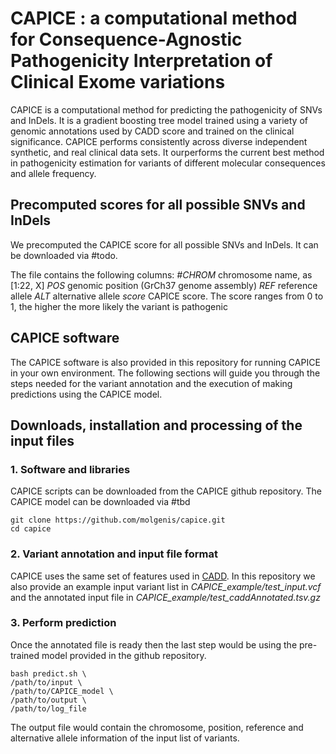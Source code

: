# CAPICE : a computational method for Consequence-Agnostic Pathogenicity Interpretation of Clinical Exome variations

CAPICE is a computational method for predicting the pathogenicity of SNVs and InDels. 
It is a gradient boosting tree model trained using a variety of genomic annotations used by 
CADD score and trained on the clinical significance. CAPICE performs consistently across diverse independent synthetic, 
and real clinical data sets. It ourperforms the current best method in pathogenicity estimation
for variants of different molecular consequences and allele frequency.

## Precomputed scores for all possible SNVs and InDels
We precomputed the CAPICE score for all possible SNVs and InDels. It can be downloaded via #todo.

The file contains the following columns:
*#CHROM* chromosome name, as [1:22, X]
*POS* genomic position (GrCh37 genome assembly)
*REF* reference allele
*ALT* alternative allele
*score* CAPICE score. The score ranges from 0 to 1, the higher the more likely the variant is pathogenic


## CAPICE software
The CAPICE software is also provided in this repository for running CAPICE in your own environment. 
The following sections will guide you through the steps needed for the variant annotation and the execution of
making predictions using the CAPICE model.


## Downloads, installation and processing of the input files
### 1. Software and libraries
CAPICE scripts can be downloaded from the CAPICE github repository. The CAPICE model
can be downloaded via #tbd
```angular2
git clone https://github.com/molgenis/capice.git
cd capice
```

### 2. Variant annotation and input file format
CAPICE uses the same set of features used in [CADD](https://cadd.gs.washington.edu/). In this
repository we also provide an example input variant list in *CAPICE_example/test_input.vcf* and 
the annotated input file in *CAPICE_example/test_caddAnnotated.tsv.gz* 

### 3. Perform prediction
Once the annotated file is ready then the last step would be using the pre-trained model provided
in the github repository.
```angular2
bash predict.sh \
/path/to/input \
/path/to/CAPICE_model \
/path/to/output \
/path/to/log_file
```
The output file would contain the chromosome, position, reference and alternative allele
information of the input list of variants.
